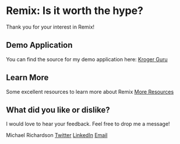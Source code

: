 # Remix: Is it worth the hype?

Thank you for your interest in Remix!

## Demo Application
You can find the source for my demo application here:
[Kroger Guru](https://github.com/accidentaldeveloper/kroger-guru)

## Learn More
Some excellent resources to learn more about Remix
[More Resources](./learn-more.md)

## What did you like or dislike?

I would love to hear your feedback. Feel free to drop me a message!

Michael Richardson
[Twitter](https://twitter.com/AnAccidentalDev/)
[LinkedIn](https://www.linkedin.com/in/accidentaldeveloper/)
[Email](remix@michaelrichardson.dev)